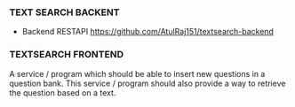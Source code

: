 ### TEXT SEARCH BACKENT
- Backend RESTAPI  https://github.com/AtulRaj151/textsearch-backend

### TEXTSEARCH FRONTEND

A service / program which should be able to insert new questions in a question
bank. This service / program should also provide a way to retrieve the question based
on a text.
